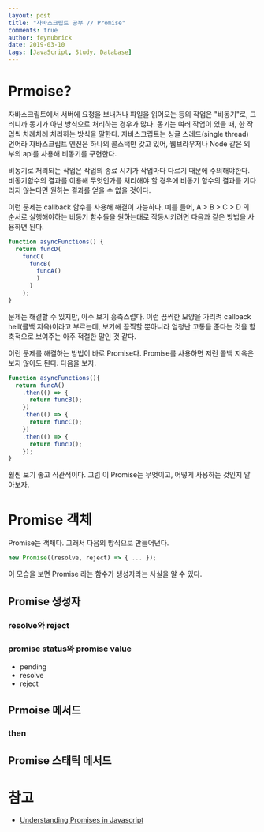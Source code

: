 ```yaml
---
layout: post
title: "자바스크립트 공부 // Promise"
comments: true
author: feynubrick
date: 2019-03-10
tags: [JavaScript, Study, Database]
---
```


# Prmoise?

자바스크립트에서 서버에 요청을 보내거나 파일을 읽어오는 등의 작업은 "비동기"로,
그러니까 동기가 아닌 방식으로 처리하는 경우가 많다.
동기는 여러 작업이 있을 때, 한 작업씩 차례차례 처리하는 방식을 말한다.
자바스크립트는 싱글 스레드(single thread) 언어라 자바스크립트 엔진은 하나의 콜스택만 갖고 있어,
웹브라우저나 Node 같은 외부의 api를 사용해 비동기를 구현한다.

비동기로 처리되는 작업은 작업의 종료 시기가 작업마다 다르기 때문에 주의해야한다.
비동기함수의 결과를 이용해 무엇인가를 처리해야 할 경우에 비동기 함수의 결과를 기다리지 않는다면
원하는 결과를 얻을 수 없을 것이다.

이런 문제는 callback 함수를 사용해 해결이 가능하다.
예를 들어, A > B > C > D 의 순서로 실행해야하는 비동기 함수들을 원하는대로 작동시키려면 다음과 같은 방법을 사용하면 된다.

```javascript
function asyncFunctions() {
  return funcD(
    funcC(
      funcB(
        funcA()
        )
      )
    );
}
```

문제는 해결할 수 있지만, 아주 보기 흉측스럽다.
이런 끔찍한 모양을 가리켜 callback hell(콜백 지옥)이라고 부르는데,
보기에 끔찍할 뿐아니라 엄청난 고통을 준다는 것을 함축적으로 보여주는 아주 적절한 말인 것 같다.

이런 문제를 해결하는 방법이 바로 Promise다.
Promise를 사용하면 저런 콜백 지옥은 보지 않아도 된다.
다음을 보자.

```javascript
function asyncFunctions(){
  return funcA()
    .then(() => {
      return funcB();
    })
    .then(() => {
      return funcC();
    })
    .then(() => {
      return funcD();
    });
}
```

훨씬 보기 좋고 직관적이다.
그럼 이 Promise는 무엇이고, 어떻게 사용하는 것인지 알아보자.

# Promise 객체

Promise는 객체다.
그래서 다음의 방식으로 만들어낸다.

```javascript
new Promise((resolve, reject) => { ... });
```

이 모습을 보면 Promise 라는 함수가 생성자라는 사실을 알 수 있다.

## Promise 생성자

### resolve와 reject

### promise status와 promise value

- pending
- resolve
- reject

## Prmoise 메서드

### then

## Promise 스태틱 메서드

# 참고

- [Understanding Promises in Javascript](https://hackernoon.com/understanding-promises-in-javascript-13d99df067c1)
